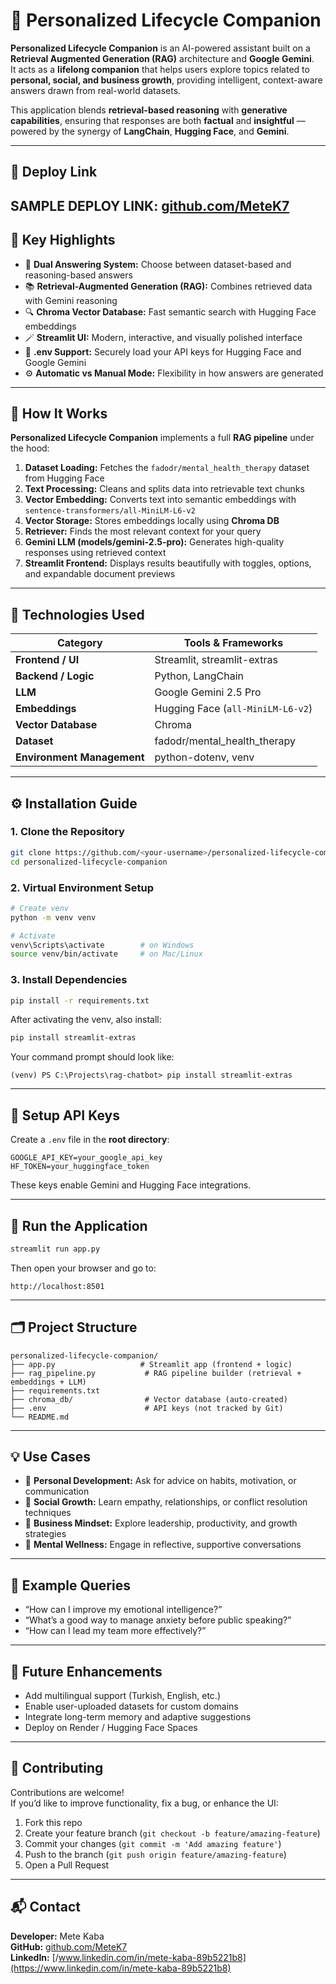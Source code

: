 # 💬 Personalized Lifecycle Companion

**Personalized Lifecycle Companion** is an AI-powered assistant built on a **Retrieval Augmented Generation (RAG)** architecture and **Google Gemini**.  
It acts as a **lifelong companion** that helps users explore topics related to **personal, social, and business growth**, providing intelligent, context-aware answers drawn from real-world datasets.

This application blends **retrieval-based reasoning** with **generative capabilities**, ensuring that responses are both **factual** and **insightful** — powered by the synergy of **LangChain**, **Hugging Face**, and **Gemini**.

---

## 🌟 Deploy Link

**SAMPLE DEPLOY LINK:** [github.com/MeteK7](https://github.com/MeteK7)
---

## 🌟 Key Highlights

- 🧠 **Dual Answering System:** Choose between dataset-based and reasoning-based answers  
- 📚 **Retrieval-Augmented Generation (RAG):** Combines retrieved data with Gemini reasoning  
- 🔍 **Chroma Vector Database:** Fast semantic search with Hugging Face embeddings  
- 🪄 **Streamlit UI:** Modern, interactive, and visually polished interface  
- 🔑 **.env Support:** Securely load your API keys for Hugging Face and Google Gemini  
- ⚙️ **Automatic vs Manual Mode:** Flexibility in how answers are generated  

---

## 🧩 How It Works

**Personalized Lifecycle Companion** implements a full **RAG pipeline** under the hood:

1. **Dataset Loading:** Fetches the `fadodr/mental_health_therapy` dataset from Hugging Face  
2. **Text Processing:** Cleans and splits data into retrievable text chunks  
3. **Vector Embedding:** Converts text into semantic embeddings with `sentence-transformers/all-MiniLM-L6-v2`  
4. **Vector Storage:** Stores embeddings locally using **Chroma DB**  
5. **Retriever:** Finds the most relevant context for your query  
6. **Gemini LLM (models/gemini-2.5-pro):** Generates high-quality responses using retrieved context  
7. **Streamlit Frontend:** Displays results beautifully with toggles, options, and expandable document previews  

---

## 🧠 Technologies Used

| Category | Tools & Frameworks |
|-----------|--------------------|
| **Frontend / UI** | Streamlit, streamlit-extras |
| **Backend / Logic** | Python, LangChain |
| **LLM** | Google Gemini 2.5 Pro |
| **Embeddings** | Hugging Face (`all-MiniLM-L6-v2`) |
| **Vector Database** | Chroma |
| **Dataset** | fadodr/mental_health_therapy |
| **Environment Management** | python-dotenv, venv |

---

## ⚙️ Installation Guide

### 1. Clone the Repository
```bash
git clone https://github.com/<your-username>/personalized-lifecycle-companion.git
cd personalized-lifecycle-companion
```

### 2. Virtual Environment Setup
```bash
# Create venv
python -m venv venv

# Activate
venv\Scripts\activate        # on Windows
source venv/bin/activate     # on Mac/Linux
```

### 3. Install Dependencies
```bash
pip install -r requirements.txt
```

After activating the venv, also install:
```bash
pip install streamlit-extras
```

Your command prompt should look like:
```
(venv) PS C:\Projects\rag-chatbot> pip install streamlit-extras
```

---

## 🔐 Setup API Keys

Create a `.env` file in the **root directory**:

```
GOOGLE_API_KEY=your_google_api_key
HF_TOKEN=your_huggingface_token
```

These keys enable Gemini and Hugging Face integrations.

---

## 🚀 Run the Application

```bash
streamlit run app.py
```

Then open your browser and go to:
```
http://localhost:8501
```

---

## 🗂️ Project Structure

```
personalized-lifecycle-companion/
├── app.py                   # Streamlit app (frontend + logic)
├── rag_pipeline.py           # RAG pipeline builder (retrieval + embeddings + LLM)
├── requirements.txt          
├── chroma_db/                # Vector database (auto-created)
├── .env                      # API keys (not tracked by Git)
└── README.md
```

---

## 💡 Use Cases

- 🧭 **Personal Development:** Ask for advice on habits, motivation, or communication  
- 💬 **Social Growth:** Learn empathy, relationships, or conflict resolution techniques  
- 💼 **Business Mindset:** Explore leadership, productivity, and growth strategies  
- 🧘 **Mental Wellness:** Engage in reflective, supportive conversations  

---

## 🧾 Example Queries

- “How can I improve my emotional intelligence?”  
- “What’s a good way to manage anxiety before public speaking?”  
- “How can I lead my team more effectively?”  

---

## 🧰 Future Enhancements

- Add multilingual support (Turkish, English, etc.)  
- Enable user-uploaded datasets for custom domains  
- Integrate long-term memory and adaptive suggestions  
- Deploy on Render / Hugging Face Spaces  

---

## 🤝 Contributing

Contributions are welcome!  
If you’d like to improve functionality, fix a bug, or enhance the UI:

1. Fork this repo  
2. Create your feature branch (`git checkout -b feature/amazing-feature`)  
3. Commit your changes (`git commit -m 'Add amazing feature'`)  
4. Push to the branch (`git push origin feature/amazing-feature`)  
5. Open a Pull Request  

---

## 📬 Contact

**Developer:** Mete Kaba  
**GitHub:** [github.com/MeteK7](https://github.com/MeteK7)  
**LinkedIn:** [/www.linkedin.com/in/mete-kaba-89b5221b8](https://www.linkedin.com/in/mete-kaba-89b5221b8)
